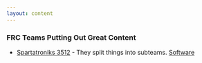 ```yaml
---
layout: content
---
```


### FRC Teams Putting Out Great Content

* [Spartatroniks 3512](https://www.spartatroniks.com/) - They split things into subteams. [Software](https://frc3512.github.io/)
